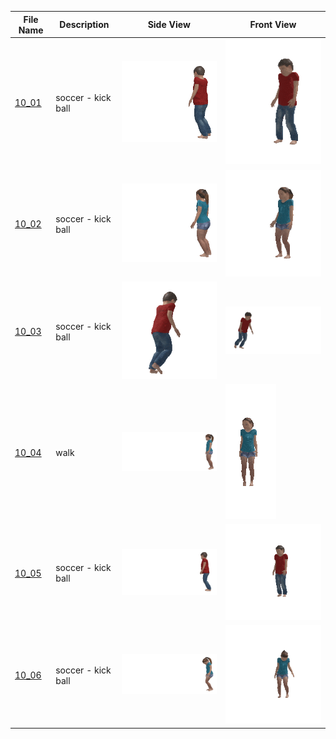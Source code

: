 |File Name|Description|Side View|Front View|
|-|-|-|-|
|[10_01](https://github.com/Shriinivas/cmubvh/raw/main/Sequence-010-014/10/Data/10_01.zip)|soccer - kick ball|<img src="https://github.com/Shriinivas/cmubvhgifs/blob/main/Sequence-010-014/10/10_01_0.gif"/>|<img src="https://github.com/Shriinivas/cmubvhgifs/blob/main/Sequence-010-014/10/10_01_1.gif"/>|
|[10_02](https://github.com/Shriinivas/cmubvh/raw/main/Sequence-010-014/10/Data/10_02.zip)|soccer - kick ball|<img src="https://github.com/Shriinivas/cmubvhgifs/blob/main/Sequence-010-014/10/10_02_0.gif"/>|<img src="https://github.com/Shriinivas/cmubvhgifs/blob/main/Sequence-010-014/10/10_02_1.gif"/>|
|[10_03](https://github.com/Shriinivas/cmubvh/raw/main/Sequence-010-014/10/Data/10_03.zip)|soccer - kick ball|<img src="https://github.com/Shriinivas/cmubvhgifs/blob/main/Sequence-010-014/10/10_03_0.gif"/>|<img src="https://github.com/Shriinivas/cmubvhgifs/blob/main/Sequence-010-014/10/10_03_1.gif"/>|
|[10_04](https://github.com/Shriinivas/cmubvh/raw/main/Sequence-010-014/10/Data/10_04.zip)|walk|<img src="https://github.com/Shriinivas/cmubvhgifs/blob/main/Sequence-010-014/10/10_04_0.gif"/>|<img src="https://github.com/Shriinivas/cmubvhgifs/blob/main/Sequence-010-014/10/10_04_1.gif"/>|
|[10_05](https://github.com/Shriinivas/cmubvh/raw/main/Sequence-010-014/10/Data/10_05.zip)|soccer - kick ball|<img src="https://github.com/Shriinivas/cmubvhgifs/blob/main/Sequence-010-014/10/10_05_0.gif"/>|<img src="https://github.com/Shriinivas/cmubvhgifs/blob/main/Sequence-010-014/10/10_05_1.gif"/>|
|[10_06](https://github.com/Shriinivas/cmubvh/raw/main/Sequence-010-014/10/Data/10_06.zip)|soccer - kick ball|<img src="https://github.com/Shriinivas/cmubvhgifs/blob/main/Sequence-010-014/10/10_06_0.gif"/>|<img src="https://github.com/Shriinivas/cmubvhgifs/blob/main/Sequence-010-014/10/10_06_1.gif"/>|
